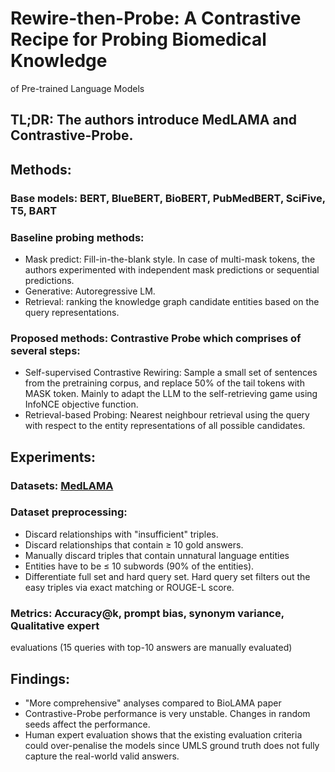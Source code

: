 # Rewire-then-Probe: A Contrastive Recipe for Probing Biomedical Knowledge 
of Pre-trained Language Models

## TL;DR: The authors introduce **MedLAMA** and **Contrastive-Probe**.
## Methods: 
### Base models: BERT, BlueBERT, BioBERT, PubMedBERT, SciFive, T5, BART
### Baseline probing methods:
- Mask predict: Fill-in-the-blank style. In case of multi-mask tokens, the 
authors experimented with independent mask predictions or sequential 
predictions.
- Generative: Autoregressive LM.
- Retrieval: ranking the knowledge graph candidate entities based on the 
query representations.
### Proposed methods: Contrastive Probe which comprises of several steps:
- Self-supervised Contrastive Rewiring: Sample a small set of sentences 
from the pretraining corpus, and replace 50% of the tail tokens with MASK 
token. Mainly to adapt the LLM to the self-retrieving game using InfoNCE 
objective function.
- Retrieval-based Probing: Nearest neighbour retrieval using the query 
with respect to the entity representations of all possible candidates.
## Experiments:
### Datasets: [MedLAMA](https://github.com/cambridgeltl/medlama)
### Dataset preprocessing:
- Discard relationships with "insufficient" triples.
- Discard relationships that contain ≥ 10 gold answers.
- Manually discard triples that contain unnatural language entities
- Entities have to be ≤ 10 subwords (90% of the entities).
- Differentiate full set and hard query set. Hard query set filters out 
the easy triples via exact matching or ROUGE-L score.
### Metrics: Accuracy@k, prompt bias, synonym variance, Qualitative expert 
evaluations (15 queries with top-10 answers are manually evaluated)
## Findings:
- "More comprehensive" analyses compared to BioLAMA paper
- Contrastive-Probe performance is very unstable. Changes in random seeds 
affect the performance.
- Human expert evaluation shows that the existing evaluation criteria 
could over-penalise the models since UMLS ground truth does not fully 
capture the real-world valid answers.

